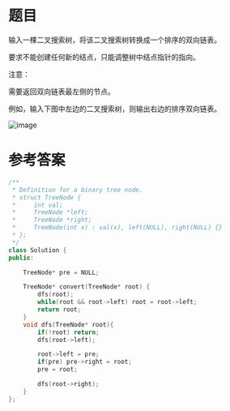 # 题目
输入一棵二叉搜索树，将该二叉搜索树转换成一个排序的双向链表。

要求不能创建任何新的结点，只能调整树中结点指针的指向。

注意：

需要返回双向链表最左侧的节点。

例如，输入下图中左边的二叉搜索树，则输出右边的排序双向链表。

![image](https://user-images.githubusercontent.com/59190045/124713991-cec0cc80-df33-11eb-8f9a-a7ab9e758f21.png)

# 参考答案
```c++
/**
 * Definition for a binary tree node.
 * struct TreeNode {
 *     int val;
 *     TreeNode *left;
 *     TreeNode *right;
 *     TreeNode(int x) : val(x), left(NULL), right(NULL) {}
 * };
 */
class Solution {
public:

    TreeNode* pre = NULL;

    TreeNode* convert(TreeNode* root) {
        dfs(root);
        while(root && root->left) root = root->left;
        return root;
    }
    void dfs(TreeNode* root){
        if(!root) return;
        dfs(root->left);

        root->left = pre;
        if(pre) pre->right = root;
        pre = root;

        dfs(root->right);
    }
};
